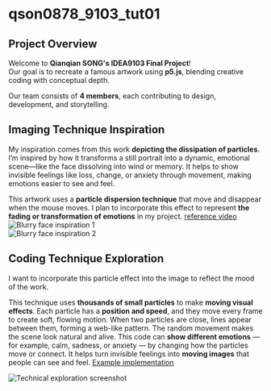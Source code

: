# qson0878_9103_tut01

## Project Overview

Welcome to **Qianqian SONG's IDEA9103 Final Project**!  
Our goal is to recreate a famous artwork using **p5.js**, blending creative coding with conceptual depth.

Our team consists of **4 members**, each contributing to design, development, and storytelling.

## Imaging Technique Inspiration

My inspiration comes from this work **depicting the dissipation of particles**. I’m inspired by how it transforms a still portrait into a dynamic, emotional scene—like the face dissolving into wind or memory. It helps to show invisible feelings like loss, change, or anxiety through movement, making emotions easier to see and feel.

This artwork uses a **particle dispersion technique** that move and disappear when the mouse moves. I plan to incorporate this effect to represent **the fading or transformation of emotions** in my project. [reference video](https://www.bilibili.com/video/BV1au411e7Rn/?share_source=copy_web&vd_source=3afafc3ba2e9a56c7842608aadc5521e)
![Blurry face inspiration 1]()  
![Blurry face inspiration 2]()

## Coding Technique Exploration

I want to incorporate this particle effect into the image to reflect the mood of the work.

This technique uses **thousands of small particles** to make **moving visual effects**. Each particle has a **position and speed**, and they move every frame to create soft, flowing motion. When two particles are close, lines appear between them, forming a web-like pattern. The random movement makes the scene look natural and alive. This code can **show different emotions** — for example, calm, sadness, or anxiety — by changing how the particles move or connect. It helps turn invisible feelings into **moving images** that people can see and feel.
[Example implementation](https://editor.p5js.org/lkalbin/sketches/DWqbktRo3)

![Technical exploration screenshot]()
